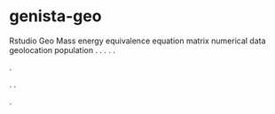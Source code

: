 # genista-geo
Rstudio Geo Mass energy equivalence equation matrix numerical data geolocation population
.
.
.
.
.




.






















.
.

.
